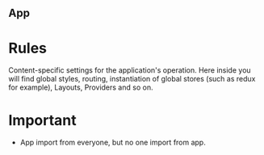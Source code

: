## App

# Rules
Content-specific settings for the application's operation. Here inside you will
find global styles, routing, instantiation of global stores (such as redux
for example), Layouts, Providers and so on.

# Important
- App import from everyone, but no one import from app.
